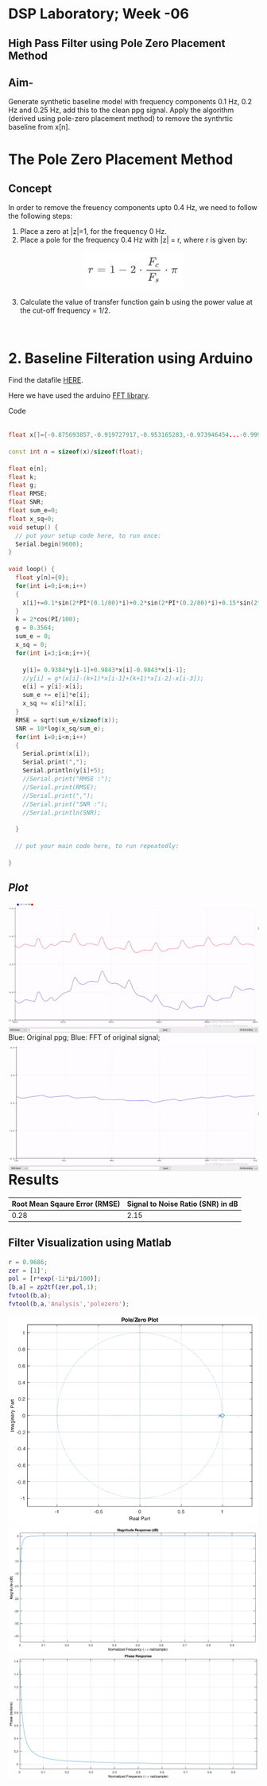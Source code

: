 # **DSP Laboratory; Week -06**
## **High Pass Filter using Pole Zero Placement Method**
## Aim-

Generate synthetic baseline model with frequency components 0.1 Hz, 0.2 Hz and 0.25 Hz, add this to the clean ppg signal. 
Apply the algorithm (derived using pole-zero placement method) to remove the synthrtic baseline from x[n].


# The Pole Zero Placement Method


## Concept

In order to remove the freuency components upto 0.4 Hz, we need to follow the following steps:

1. Place a zero at |z|=1, for the frequency 0 Hz. 
2. Place a pole for the frequency 0.4 Hz with |z| = r, where r is given by:
  
<center>
<img src="equations\r.JPG" width="200">
</center>

3. Calculate the value of transfer function gain b using the power value at the cut-off frequency = 1/2. 
   

   </br>


# **2. Baseline Filteration using Arduino**

Find the datafile [HERE](data/ppgwithRespiration_25hz_30seconds.csv).

Here we have used the arduino [FFT library](data/arduinoFFT-master). 

Code
``` cpp

float x[]={-0.875693857,-0.919727917,-0.953165283,-0.973946454...-0.99913659,-1,-0.999465027,-0.985283842,}

const int n = sizeof(x)/sizeof(float);

float e[n];
float k;
float g;
float RMSE;
float SNR;
float sum_e=0;
float x_sq=0;
void setup() {
  // put your setup code here, to run once:
  Serial.begin(9600);
}

void loop() {
  float y[n]={0};
  for(int i=0;i<n;i++)
  {
    x[i]+=0.1*sin(2*PI*(0.1/80)*i)+0.2*sin(2*PI*(0.2/80)*i)+0.15*sin(2*PI*(0.25/80)*i);
  }
  k = 2*cos(PI/100);
  g = 0.3564;
  sum_e = 0;
  x_sq = 0;
  for(int i=3;i<n;i++){

    y[i]= 0.9384*y[i-1]+0.9843*x[i]-0.9843*x[i-1];
    //y[i] = g*(x[i]-(k+1)*x[i-1]+(k+1)*x[i-2]-x[i-3]);
    e[i] = y[i]-x[i];
    sum_e += e[i]*e[i];
    x_sq += x[i]*x[i];
  }
  RMSE = sqrt(sum_e/sizeof(x));
  SNR = 10*log(x_sq/sum_e);
  for(int i=0;i<n;i++)
  {
    Serial.print(x[i]);
    Serial.print(",");
    Serial.println(y[i]+5);
    //Serial.print("RMSE :");
    //Serial.print(RMSE);
    //Serial.print(",");
    //Serial.print("SNR :");
    //Serial.println(SNR);

  }
  
  // put your main code here, to run repeatedly:

}


```
## *Plot*

<img style="float: right;" src="gifs\ppg.gif">
Blue:  Original ppg;


<img style="float: right;" src="gifs\error.gif">
Blue:  FFT of original signal;


# Results

| Root Mean Sqaure Error (RMSE)|  Signal to Noise Ratio (SNR) in dB | 
| ----------- | ----------- | 
|        0.28 |    2.15   | 



## Filter Visualization using Matlab 

``` matlab
r = 0.9686;
zer = [1]'; 
pol = [r*exp(-1i*pi/100)];
[b,a] = zp2tf(zer,pol,1);
fvtool(b,a);
fvtool(b,a,'Analysis','polezero');

```

<img src="gifs\pole_zero.png">


<img src="gifs\magnitude.png">


<img src="gifs\phase.png">


</br>
